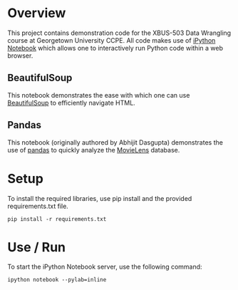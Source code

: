 # Overview

This project contains demonstration code for the XBUS-503 Data Wrangling course at Georgetown University CCPE.  All code makes use of [iPython Notebook](http://ipython.org/notebook.html) which allows one to interactively run Python code within a web browser.

## BeautifulSoup

This notebook demonstrates the ease with which one can use [BeautifulSoup](http://www.crummy.com/software/BeautifulSoup/) to efficiently navigate HTML.  

## Pandas

This notebook (originally authored by Abhijit Dasgupta) demonstrates the use of [pandas](http://pandas.pydata.org/) to quickly analyze the [MovieLens](http://grouplens.org/datasets/movielens/) database.

# Setup

To install the required libraries, use pip install and the provided requirements.txt file.

	pip install -r requirements.txt

# Use / Run

To start the iPython Notebook server, use the following command:

	ipython notebook --pylab=inline

